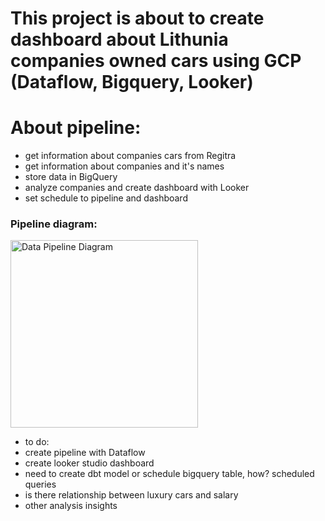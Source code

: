 # This project is about to create dashboard about Lithunia companies owned cars using GCP (Dataflow, Bigquery, Looker)

# About pipeline:
- get information about companies cars from Regitra
- get information about companies and it's names
- store data in BigQuery
- analyze companies and create dashboard with Looker
- set schedule to pipeline and dashboard


### Pipeline diagram:
<img src="./dataflow_pipeline/diagram/lt_statistics_pipeline.jpeg" alt="Data Pipeline Diagram" width="300">

- to do:
- create pipeline with Dataflow
- create looker studio dashboard
- need to create dbt model or schedule bigquery table, how? scheduled queries
- is there relationship between luxury cars and salary
 - other analysis insights
